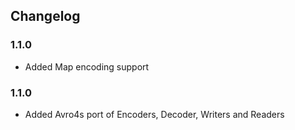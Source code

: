 ## Changelog

### 1.1.0

* Added Map encoding support

### 1.1.0

* Added Avro4s port of Encoders, Decoder, Writers and Readers
